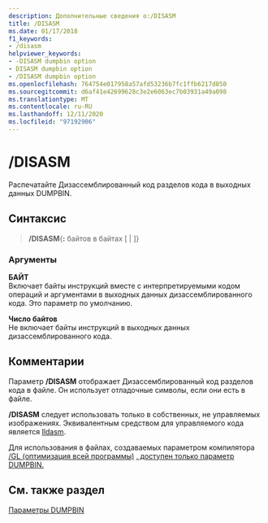 ```yaml
---
description: Дополнительные сведения о:/DISASM
title: /DISASM
ms.date: 01/17/2018
f1_keywords:
- /disasm
helpviewer_keywords:
- -DISASM dumpbin option
- DISASM dumpbin option
- /DISASM dumpbin option
ms.openlocfilehash: 764754e017958a57afd53236b7fc1ffb6217d850
ms.sourcegitcommit: d6af41e42699628c3e2e6063ec7b03931a49a098
ms.translationtype: MT
ms.contentlocale: ru-RU
ms.lasthandoff: 12/11/2020
ms.locfileid: "97192906"
---
```

# <a name="disasm"></a>/DISASM

Распечатайте Дизассемблированный код разделов кода в выходных данных DUMPBIN.

## <a name="syntax"></a>Синтаксис

> **/DISASM**{**:** байтов в байтах \[  | ]}

### <a name="arguments"></a>Аргументы

**БАЙТ**<br/>
Включает байты инструкций вместе с интерпретируемыми кодом операций и аргументами в выходных данных дизассемблированного кода. Это параметр по умолчанию.

**Число байтов**<br/>
Не включает байты инструкций в выходных данных дизассемблированного кода.

## <a name="remarks"></a>Комментарии

Параметр **/DISASM** отображает Дизассемблированный код разделов кода в файле. Он использует отладочные символы, если они есть в файле.

**/DISASM** следует использовать только в собственных, не управляемых изображениях. Эквивалентным средством для управляемого кода является [Ildasm](/dotnet/framework/tools/ildasm-exe-il-disassembler).

Для использования в файлах, создаваемых параметром компилятора [/GL (оптимизация всей программы)](gl-whole-program-optimization.md) [, доступен только параметр DUMPBIN.](headers.md)

## <a name="see-also"></a>См. также раздел

[Параметры DUMPBIN](dumpbin-options.md)
